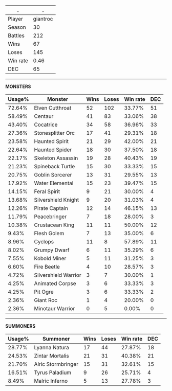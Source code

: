 .|.
|-|-
Player|giantroc
Season|30
Battles|212
Wins|67
Loses|145
Win rate|0.46
DEC|65

---
**MONSTERS**

Usage%|Monster|Wins|Loses|Win rate|DEC|
-|-|-|-|-|-|
72.64%|Elven Cutthroat|52|102|33.77%|51|
58.49%|Centaur|41|83|33.06%|38|
43.40%|Cocatrice|34|58|36.96%|33|
27.36%|Stonesplitter Orc|17|41|29.31%|18|
23.58%|Haunted Spirit|21|29|42.00%|21|
22.64%|Haunted Spider|18|30|37.50%|18|
22.17%|Skeleton Assassin|19|28|40.43%|19|
21.23%|Spineback Turtle|15|30|33.33%|15|
20.75%|Goblin Sorcerer|13|31|29.55%|13|
17.92%|Water Elemental|15|23|39.47%|15|
14.15%|Feral Spirit|9|21|30.00%|4|
13.68%|Silvershield Knight|9|20|31.03%|4|
12.26%|Pirate Captain|12|14|46.15%|13|
11.79%|Peacebringer|7|18|28.00%|3|
10.38%|Crustacean King|11|11|50.00%|12|
9.43%|Flesh Golem|7|13|35.00%|6|
8.96%|Cyclops|11|8|57.89%|11|
8.02%|Grumpy Dwarf|6|11|35.29%|6|
7.55%|Kobold Miner|5|11|31.25%|3|
6.60%|Fire Beetle|4|10|28.57%|3|
4.72%|Silvershield Warrior|3|7|30.00%|1|
4.25%|Animated Corpse|3|6|33.33%|3|
4.25%|Pit Ogre|3|6|33.33%|2|
2.36%|Giant Roc|1|4|20.00%|0|
2.36%|Minotaur Warrior|0|5|0.00%|0|

---
**SUMMONERS**

Usage%|Summoner|Wins|Loses|Win rate|DEC|
-|-|-|-|-|-|
28.77%|Lyanna Natura|17|44|27.87%|18|
24.53%|Zintar Mortalis|21|31|40.38%|21|
21.70%|Alric Stormbringer|15|31|32.61%|15|
16.51%|Tyrus Paladium|9|26|25.71%|4|
8.49%|Malric Inferno|5|13|27.78%|3|

